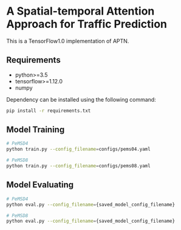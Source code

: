 # A Spatial-temporal Attention Approach for Traffic Prediction

This is a TensorFlow1.0 implementation of APTN.

## Requirements
- python>=3.5
- tensorflow>=1.12.0
- numpy


Dependency can be installed using the following command:
```bash
pip install -r requirements.txt
```

## Model Training
```bash
# PeMSD4
python train.py --config_filename=configs/pems04.yaml

# PeMSD8
python train.py --config_filename=configs/pems08.yaml
```


## Model Evaluating
```bash
# PeMSD4
python eval.py --config_filename={saved_model_config_filename}

# PeMSD8
python eval.py --config_filename={saved_model_config_filename}
```